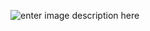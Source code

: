 ![enter image description here](https://nickjanetakis.com/assets/blog/cards/flask-libraries-for-building-awesome-real-world-restful-apis-909c9f55ee81f2a90344da2985159812423196d09a106d936534312ffa10be50.jpg)
<!--stackedit_data:
eyJoaXN0b3J5IjpbNDk4MjkwMjk1LC03MDY2NzU5MTQsLTM5Mz
AyMjIwMiw3Mzg5ODU2NzEsOTY0NjIyMzY1LC0xNDcwMzE5NDg2
XX0=
-->